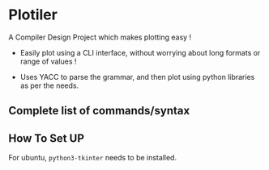 # Plotiler

A Compiler Design Project which makes plotting easy ! 

* Easily plot using a CLI interface, without worrying about long formats or range of values ! 

* Uses YACC to parse the grammar, and then plot using python  libraries as per the needs.


## Complete list of commands/syntax 


## How To Set UP

For ubuntu, `python3-tkinter` needs to be installed.

